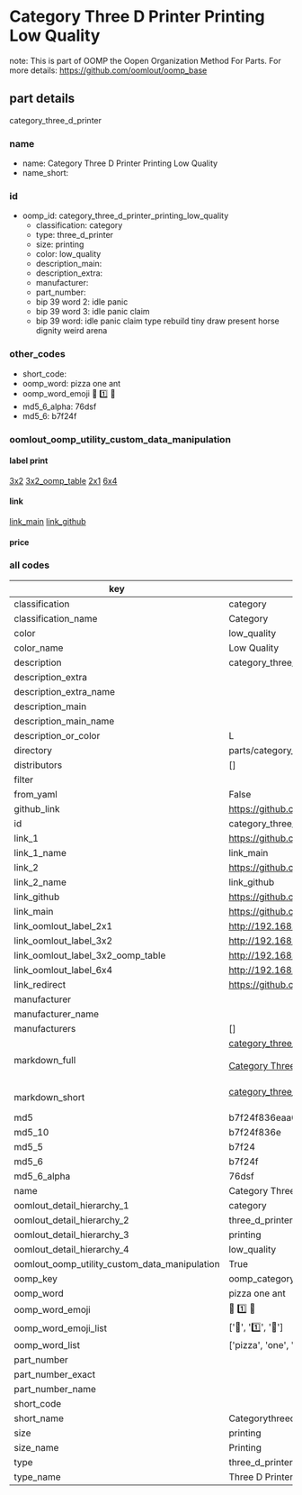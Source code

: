 # Category Three D Printer Printing Low Quality  

note: This is part of OOMP the Oopen Organization Method For Parts. For more details: https://github.com/oomlout/oomp_base

##  part details
  



category_three_d_printer



### name
* name: Category Three D Printer Printing Low Quality
* name_short: 
### id
* oomp_id: category_three_d_printer_printing_low_quality
  * classification: category
  * type: three_d_printer
  * size: printing
  * color: low_quality
  * description_main: 
  * description_extra: 
  * manufacturer: 
  * part_number: 
  * bip 39 word 2: idle panic
  * bip 39 word 3: idle panic claim
  * bip 39 word: idle panic claim type rebuild tiny draw present horse dignity weird arena

### other_codes
* short_code: 
* oomp_word: pizza one ant
* oomp_word_emoji :pizza: :one: :ant:
* md5_6_alpha: 76dsf
* md5_6: b7f24f






### oomlout_oomp_utility_custom_data_manipulation
#### label print
[3x2](http://192.168.1.245:1112/?label=oomp%2076dsf)
[3x2_oomp_table](http://192.168.1.108:1112/?label=oomp%2076dsf)
[2x1](http://192.168.1.242:1112/?label=oomp%2076dsf)
[6x4](http://192.168.1.55:1112/?label=oomp%2076dsf)    

#### link

[link_main](https://github.com/oomlout/oomlout_oomp_version_1_messy/tree/main/parts/category_three_d_printer_printing_low_quality) [link_github](https://github.com/oomlout/oomlout_oomp_version_1_messy/tree/main/parts/category_three_d_printer_printing_low_quality)                             

#### price







### all codes 
| key | value |  
| --- | --- |  
| classification | category |  
| classification_name | Category |  
| color | low_quality |  
| color_name | Low Quality |  
| description | category_three_d_printer |  
| description_extra |  |  
| description_extra_name |  |  
| description_main |  |  
| description_main_name |  |  
| description_or_color | L  |  
| directory | parts/category_three_d_printer_printing_low_quality |  
| distributors | [] |  
| filter |  |  
| from_yaml | False |  
| github_link | https://github.com/oomlout/oomlout_oomp_part_src/tree/main/parts/category_three_d_printer_printing_low_quality |  
| id | category_three_d_printer_printing_low_quality |  
| link_1 | https://github.com/oomlout/oomlout_oomp_version_1_messy/tree/main/parts/category_three_d_printer_printing_low_quality |  
| link_1_name | link_main |  
| link_2 | https://github.com/oomlout/oomlout_oomp_version_1_messy/tree/main/parts/category_three_d_printer_printing_low_quality |  
| link_2_name | link_github |  
| link_github | https://github.com/oomlout/oomlout_oomp_version_1_messy/tree/main/parts/category_three_d_printer_printing_low_quality |  
| link_main | https://github.com/oomlout/oomlout_oomp_version_1_messy/tree/main/parts/category_three_d_printer_printing_low_quality |  
| link_oomlout_label_2x1 | http://192.168.1.242:1112/?label=oomp%2076dsf |  
| link_oomlout_label_3x2 | http://192.168.1.245:1112/?label=oomp%2076dsf |  
| link_oomlout_label_3x2_oomp_table | http://192.168.1.108:1112/?label=oomp%2076dsf |  
| link_oomlout_label_6x4 | http://192.168.1.55:1112/?label=oomp%2076dsf |  
| link_redirect | https://github.com/oomlout/oomlout_oomp_version_1_messy/tree/main/parts/category_three_d_printer_printing_low_quality |  
| manufacturer |  |  
| manufacturer_name |  |  
| manufacturers | [] |  
| markdown_full | [category_three_d_printer_printing_low_quality](none)<br>[](none)<br>[Category Three D Printer Printing Low Quality](none)<br><br> |  
| markdown_short | [category_three_d_printer_printing_low_quality](none)<br><br> |  
| md5 | b7f24f836eaa084f89d9aebc5367eb85 |  
| md5_10 | b7f24f836e |  
| md5_5 | b7f24 |  
| md5_6 | b7f24f |  
| md5_6_alpha | 76dsf |  
| name | Category Three D Printer Printing Low Quality |  
| oomlout_detail_hierarchy_1 | category |  
| oomlout_detail_hierarchy_2 | three_d_printer |  
| oomlout_detail_hierarchy_3 | printing |  
| oomlout_detail_hierarchy_4 | low_quality |  
| oomlout_oomp_utility_custom_data_manipulation | True |  
| oomp_key | oomp_category_three_d_printer_printing_low_quality |  
| oomp_word | pizza one ant |  
| oomp_word_emoji | :pizza: :one: :ant: |  
| oomp_word_emoji_list | [':pizza:', ':one:', ':ant:'] |  
| oomp_word_list | ['pizza', 'one', 'ant'] |  
| part_number |  |  
| part_number_exact |  |  
| part_number_name |  |  
| short_code |  |  
| short_name | Categorythreedprinter |  
| size | printing |  
| size_name | Printing |  
| type | three_d_printer |  
| type_name | Three D Printer |  
